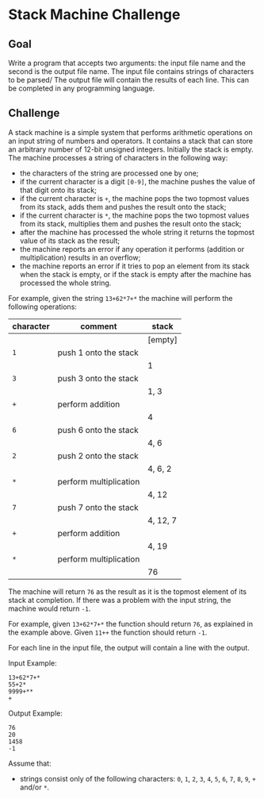 # Stack Machine Challenge

## Goal

Write a program that accepts two arguments: the input file name and the second is the output file name.
The input file contains strings of characters to be parsed/ The output file will contain the results of each line.
This can be completed in any programming language.

## Challenge

A stack machine is a simple system that performs arithmetic operations on an input string of numbers and operators. It contains a stack that can store an arbitrary number of 12-bit unsigned integers. Initially the stack is empty. The machine processes a string of characters in the following way:

- the characters of the string are processed one by one;
- if the current character is a digit `[0-9]`, the machine pushes the value of that digit onto its stack;
- if the current character is `+`, the machine pops the two topmost values from its stack, adds them and pushes the result onto the stack;
- if the current character is `*`, the machine pops the two topmost values from its stack, multiplies them and pushes the result onto the stack;
- after the machine has processed the whole string it returns the topmost value of its stack as the result;
- the machine reports an error if any operation it performs (addition or multiplication) results in an overflow;
- the machine reports an error if it tries to pop an element from its stack when the stack is empty, or if the stack is empty after the machine has processed the whole string.

For example, given the string `13+62*7+*` the machine will perform the following operations:

character 	| comment                | stack
 -----------|------------------------|----------
            |                        | [empty]
 `1`        | push 1 onto the stack  |
            |                        | 1
 `3`        | push 3 onto the stack  |
            |                        | 1, 3
 `+`        | perform addition       |
            |                        | 4
 `6`        | push 6 onto the stack  |
            |                        | 4, 6
 `2`        | push 2 onto the stack  |
            |                        | 4, 6, 2
 `*`        | perform multiplication |
            |                        | 4, 12
 `7`        | push 7 onto the stack  |
            |                        | 4, 12, 7
 `+`        | perform addition       |
            |                        | 4, 19
 `*`        | perform multiplication |
            |                        | 76

The machine will return `76` as the result as it is the topmost element of its stack at completion. If there was a problem with the input string, the machine would return `-1`.

For example, given `13+62*7+*` the function should return `76`, as explained in the example above. Given `11++` the function should return `-1`.

For each line in the input file, the output will contain a line with the output.

Input Example:
```
13+62*7+*
55+2*
9999+**
+
```

Output Example:
```
76
20
1458
-1
```


Assume that:
- strings consist only of the following characters: `0`, `1`, `2`, `3`, `4`, `5`, `6`, `7`, `8`, `9`, `+` and/or `*`.
